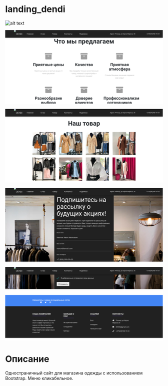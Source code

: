 # landing_dendi

![alt text](main_page.png "Описание будет тут")​

![alt text](about_us.png "Описание будет тут")​

![alt text](product.png "Описание будет тут")​

![alt text](form.png "Описание будет тут")​

![alt text](contacts.png "Описание будет тут")​

# Описание 

Одностраничный сайт для магазина одежды с использованием Bootstrap.
Меню кликабельное.
